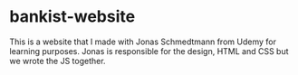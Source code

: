 # bankist-website

This is a website that I made with Jonas Schmedtmann from Udemy for learning purposes.  Jonas is responsible for the design, HTML and CSS but we wrote the JS together.
